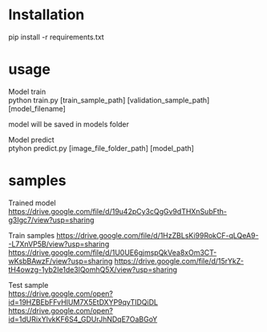 # Installation
pip install -r requirements.txt

# usage
Model train\
python train.py [train_sample_path] [validation_sample_path] [model_filename] 

model will be saved in models folder

Model predict\
ptyhon predict.py [image_file_folder_path] [model_path]


# samples
Trained model 
https://drive.google.com/file/d/19u42pCy3cQgGv9dTHXnSubFth-g3Igc7/view?usp=sharing 

Train samples 
https://drive.google.com/file/d/1HzZBLsKi99RokCF-qLQeA9--L7XnVP5B/view?usp=sharing 
https://drive.google.com/file/d/1U0UE6gjmspQkVea8xOm3CT-wKsbBAwzF/view?usp=sharing 
https://drive.google.com/file/d/15rYkZ-tH4owzg-1yb2Ie1de3lQomhQ5X/view?usp=sharing 

Test sample   
https://drive.google.com/open?id=19HZBEbFFvHIUM7X5EtDXYP9qyTIDQiDL 
https://drive.google.com/open?id=1dURixYlvkKF6S4_GDUrJhNDqE7OaBGoY  

        
